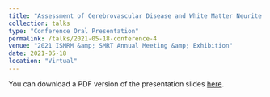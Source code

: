 ```yaml
---
title: "Assessment of Cerebrovascular Disease and White Matter Neurite Density in Alzheimer’s Disease"
collection: talks
type: "Conference Oral Presentation"
permalink: /talks/2021-05-18-conference-4
venue: "2021 ISMRM &amp; SMRT Annual Meeting &amp; Exhibition"
date: 2021-05-18
location: "Virtual"
---
```


You can download a PDF version of the presentation slides [here](/files/noddi_ismrm.pdf).

